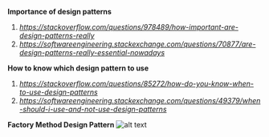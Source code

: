 **Importance of design patterns**
1. *https://stackoverflow.com/questions/978489/how-important-are-design-patterns-really*
2. *https://softwareengineering.stackexchange.com/questions/70877/are-design-patterns-really-essential-nowadays*

**How to know which design pattern to use**
1. *https://stackoverflow.com/questions/85272/how-do-you-know-when-to-use-design-patterns*
2. *https://softwareengineering.stackexchange.com/questions/49379/when-should-i-use-and-not-use-design-patterns*

**Factory Method Design Pattern**
![alt text](https://raw.githubusercontent.com/pranay2063/CS17/Master/DesignPatterns/Images/FactoryMethod.PNG/to/img.png)
